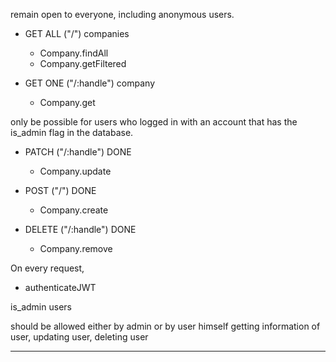 remain open to everyone, including anonymous users.

- GET ALL ("/") companies

  - Company.findAll
  - Company.getFiltered

- GET ONE ("/:handle") company
  - Company.get

only be possible for users who logged in with an account that has the is_admin flag in the database.

- PATCH ("/:handle") DONE

  - Company.update

- POST ("/") DONE

  - Company.create

- DELETE ("/:handle") DONE
  - Company.remove

On every request,

- authenticateJWT

is_admin
users

should be allowed either by admin or by user himself
getting information of user,
updating user,
deleting user



---------------------------------


